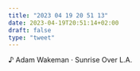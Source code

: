 ```yaml
---
title: "2023 04 19 20 51 13"
date: 2023-04-19T20:51:14+02:00
draft: false
type: "tweet"
---
```


♪ Adam Wakeman · Sunrise Over L.A.
